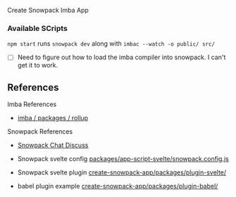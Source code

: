 Create Snowpack Imba App
### Available SCripts
`npm start`
runs `snowpack dev` along with `imbac --watch -o public/ src/`

-[ ] Need to figure out how to load the imba compiler into snowpack. I can't get it to work.

## References

Imba References

- [imba / packages / rollup](https://github.com/imba/imba/tree/master/packages/rollup)

Snowpack References

- [Snowpack Chat Discuss](https://www.pika.dev/npm/snowpack/discuss/179)

- Snowpack svelte config [packages/app-script-svelte/snowpack.config.js](https://github.com/pikapkg/create-snowpack-app/blob/master/packages/app-scripts-svelte/snowpack.config.js)
- Snowpack svelte plugin [create-snowpack-app/packages/plugin-svelte/](https://github.com/pikapkg/create-snowpack-app/tree/master/packages/plugin-svelte)

- babel plugin example [create-snowpack-app/packages/plugin-babel/](https://github.com/pikapkg/create-snowpack-app/blob/master/packages/plugin-babel/plugin.js)

